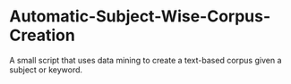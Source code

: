 # Automatic-Subject-Wise-Corpus-Creation
A small script that uses data mining to create a text-based corpus given a subject or keyword.
